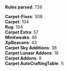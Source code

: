 **Rules parsed**: 726

**Carpet-Fixes**: 308\
**Carpet**: 104\
**Rug**: 104\
**Carpet Extra**: 57\
**Minitweaks**: 46\
**XpBeacons**: 43\
**Carpet Sky Additions**: 38\
**Carpet Lunaar Addons**: 16\
**Carpet Addons**: 9\
**Carpet AutoCraftingTable**: 1\
